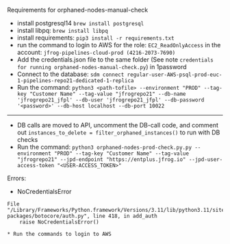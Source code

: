 Requirements for orphaned-nodes-manual-check

* install postgresql14 `brew install postgresql`
* install libpq: `brew install libpq`
* install requirements: `pip3 install -r requirements.txt`
* run the command to login to AWS for the role: `EC2_ReadOnlyAccess` in the account: `jfrog-pipelines-cloud-prod (4216-2073-7690)`
* Add the credentials.json file to the same folder (See note `credentials for running orphaned-nodes-manual-check.py`) in 1password
* Connect to the database: `sdm connect regular-user-AWS-psql-prod-euc-1-pipelines-repo21-dedicated-1-replica`
* Run the command: `python3 <path-tofile> --environment "PROD" --tag-key "Customer Name" --tag-value "jfrogrepo21" --db-name 'jfrogrepo21_jfpl' --db-user 'jfrogrepo21_jfpl' --db-password '<password>' --db-host localhost --db-port 10022`
----
* DB calls are moved to API, uncomment the DB-call code, and comment out `instances_to_delete = filter_orphaned_instances()` to run with DB checks
* Run the command: `python3 orphaned-nodes-prod-check.py.py --environment "PROD" --tag-key "Customer Name" --tag-value "jfrogrepo21" --jpd-endpoint "https://entplus.jfrog.io" --jpd-user-access-token "<USER-ACCESS_TOKEN>"`

Errors:
* NoCredentialsError
```
File "/Library/Frameworks/Python.framework/Versions/3.11/lib/python3.11/site-packages/botocore/auth.py", line 418, in add_auth
    raise NoCredentialsError()
```
    * Run the commands to login to AWS
